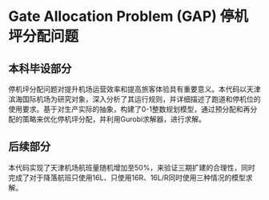 # Gate Allocation Problem (GAP) 停机坪分配问题

## 本科毕设部分

停机坪分配问题对提升机场运营效率和提高旅客体验具有重要意义。本代码以天津滨海国际机场为研究对象，深入分析了其运行规则，并详细描述了跑道和停机位的使用要求。基于对生产实际的抽象，构建了0-1整数规划模型，通过预分配和再分配的策略来优化停机坪分配，并利用Gurobi求解器，进行求解。

## 后续部分

本代码实现了天津机场航班量随机增加至50%，来验证三期扩建的合理性，同时完成了对于降落航班只使用16L、只使用16R、16L/R同时使用三种情况的模型求解。
